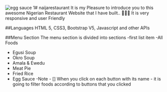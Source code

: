 ![egg sauce 1](https://github.com/MiracleChibuike/naijarestaurant/assets/130606009/fdfb1996-3ae5-4d9c-9902-5f7d0f97e228)# naijarestaurant
It is my Pleasure to introduce you to this awesome Nigerian Restaurant Website that I have built.. 🎉🎉🎉
It is very responsive and user Friendly 

##Languages
HTML 5, CSS3, Bootstrap V5, Javascript and other APIs

##Menu Section
The menu section is divided into sections 
-first list item
 -All Foods 
 - Egusi Soup
 - Okro Soup
 - Amala & Ewedu
 - Meat Pie
 - Fried Rice
 - Egg Sauce
-Note - [] When you click on each button with its name - it is going to filter foods according to buttons that you clicked

